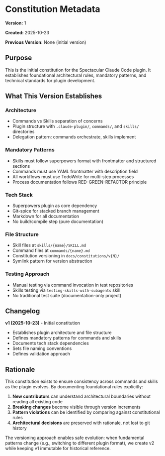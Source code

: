 # Constitution Metadata

**Version:** 1

**Created:** 2025-10-23

**Previous Version:** None (initial version)

## Purpose

This is the initial constitution for the Spectacular Claude Code plugin. It establishes foundational architectural rules, mandatory patterns, and technical standards for plugin development.

## What This Version Establishes

### Architecture
- Commands vs Skills separation of concerns
- Plugin structure with `.claude-plugin/`, `commands/`, and `skills/` directories
- Delegation pattern: commands orchestrate, skills implement

### Mandatory Patterns
- Skills must follow superpowers format with frontmatter and structured sections
- Commands must use YAML frontmatter with description field
- All workflows must use TodoWrite for multi-step processes
- Process documentation follows RED-GREEN-REFACTOR principle

### Tech Stack
- Superpowers plugin as core dependency
- Git-spice for stacked branch management
- Markdown for all documentation
- No build/compile step (pure documentation)

### File Structure
- Skill files at `skills/{name}/SKILL.md`
- Command files at `commands/{name}.md`
- Constitution versioning in `docs/constitutions/v{N}/`
- Symlink pattern for version abstraction

### Testing Approach
- Manual testing via command invocation in test repositories
- Skills testing via `testing-skills-with-subagents` skill
- No traditional test suite (documentation-only project)

## Changelog

**v1 (2025-10-23)** - Initial constitution
- Establishes plugin architecture and file structure
- Defines mandatory patterns for commands and skills
- Documents tech stack dependencies
- Sets file naming conventions
- Defines validation approach

## Rationale

This constitution exists to ensure consistency across commands and skills as the plugin evolves. By documenting foundational rules explicitly:

1. **New contributors** can understand architectural boundaries without reading all existing code
2. **Breaking changes** become visible through version increments
3. **Pattern violations** can be identified by comparing against constitutional rules
4. **Architectural decisions** are preserved with rationale, not lost to git history

The versioning approach enables safe evolution: when fundamental patterns change (e.g., switching to different plugin format), we create v2 while keeping v1 immutable for historical reference.
